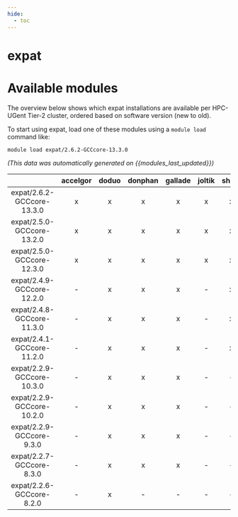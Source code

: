 ```yaml
---
hide:
  - toc
---
```


expat
=====

# Available modules


The overview below shows which expat installations are available per HPC-UGent Tier-2 cluster, ordered based on software version (new to old).

To start using expat, load one of these modules using a `module load` command like:

```shell
module load expat/2.6.2-GCCcore-13.3.0
```

*(This data was automatically generated on {{modules_last_updated}})*  

| |accelgor|doduo|donphan|gallade|joltik|shinx|
| :---: | :---: | :---: | :---: | :---: | :---: | :---: |
|expat/2.6.2-GCCcore-13.3.0|x|x|x|x|x|x|
|expat/2.5.0-GCCcore-13.2.0|x|x|x|x|x|x|
|expat/2.5.0-GCCcore-12.3.0|x|x|x|x|x|x|
|expat/2.4.9-GCCcore-12.2.0|-|x|x|x|-|x|
|expat/2.4.8-GCCcore-11.3.0|-|x|x|x|-|x|
|expat/2.4.1-GCCcore-11.2.0|-|x|x|x|-|x|
|expat/2.2.9-GCCcore-10.3.0|-|x|x|x|-|-|
|expat/2.2.9-GCCcore-10.2.0|-|x|x|x|-|-|
|expat/2.2.9-GCCcore-9.3.0|-|x|x|x|-|-|
|expat/2.2.7-GCCcore-8.3.0|-|x|x|x|-|-|
|expat/2.2.6-GCCcore-8.2.0|-|x|-|-|-|-|
